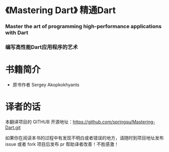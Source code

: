 # 《Mastering Dart》 精通Dart 
### Master the art of programming high-performance applications with Dart 
### 编写高性能Dart应用程序的艺术

# 书籍简介
* 原书作者 Sergey Akopkokhyants


# 译者的话
本翻译项目的 GITHUB 开源地址：https://github.com/springsu/Mastering-Dart.git

如果你在阅读本书的过程中有发现不明白或者错误的地方，请随时到项目地址发布 issue 或者 fork 项目后发布 pr 帮助译者改善！不胜感激！

